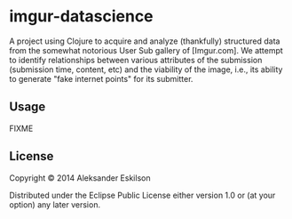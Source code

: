# imgur-datascience

A project using Clojure to acquire and analyze (thankfully) structured data from the somewhat notorious User Sub gallery of [Imgur.com]. We attempt to identify relationships between various attributes of the submission (submission time, content, etc) and the viability of the image, i.e., its ability to generate "fake internet points" for its submitter.

## Usage

FIXME

## License

Copyright © 2014 Aleksander Eskilson

Distributed under the Eclipse Public License either version 1.0 or (at
your option) any later version.

